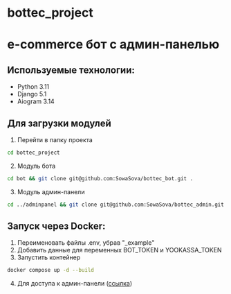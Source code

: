 # bottec_project

# e-commerce бот с админ-панелью

## Используемые технологии:

- Python 3.11
- Django 5.1
- Aiogram 3.14

## Для загрузки модулей

1. Перейти в папку проекта

```bash
cd bottec_project
```

2. Модуль бота

```bash
cd bot && git clone git@github.com:SowaSova/bottec_bot.git .
```

3. Модуль админ-панели

```bash
cd ../adminpanel && git clone git@github.com:SowaSova/bottec_admin.git .
```

## Запуск через Docker:

1. Переименовать файлы .env, убрав "\_example"
2. Добавить данные для переменных BOT_TOKEN и YOOKASSA_TOKEN
3. Запустить контейнер

```bash
docker compose up -d --build
```

4. Для доступа к админ-панели ([ссылка](http://localhost:8000))
